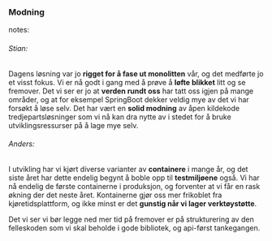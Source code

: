 ### Modning


notes:
###### Stian:
Dagens løsning var jo **rigget for å fase ut monolitten** vår, og det medførte jo et visst fokus. Vi er nå godt i gang med å prøve å **løfte blikket** litt og se fremover. Det vi ser er jo at **verden rundt oss** har tatt oss igjen på mange områder, og at for eksempel SpringBoot dekker veldig mye av det vi har forsøkt å løse selv. Det har vært en **solid modning** av åpen kildekode tredjepartsløsninger som vi nå kan dra nytte av i stedet for å bruke utviklingsressurser på å lage mye selv.

###### Anders:
I utvikling har vi kjørt diverse varianter av **containere** i mange år, og det siste året har dette endelig begynt å boble opp til **testmiljøene** også. Vi har nå endelig de første containerne i produksjon, og forventer at vi får en rask økning der det neste året. Kontainerne gjør oss mer frikoblet fra kjøretidsplattform, og ikke minst er det **gunstig når vi lager verktøystøtte**.

Det vi ser vi bør legge ned mer tid på fremover er på strukturering av den felleskoden som vi skal beholde i gode bibliotek, og api-først tankegangen.
